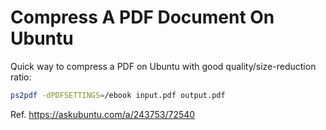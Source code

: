# Compress A PDF Document On Ubuntu

Quick way to compress a PDF on Ubuntu with good quality/size-reduction ratio:

```bash
ps2pdf -dPDFSETTINGS=/ebook input.pdf output.pdf
```

Ref.
https://askubuntu.com/a/243753/72540
